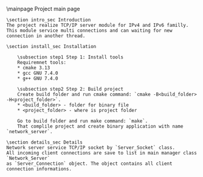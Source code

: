 \mainpage Project main page

	\section intro_sec Introduction
	The project realize TCP/IP server module for IPv4 and IPv6 familly.
	This module service multi connections and can waiting for new connection in another thread.

	\section install_sec Installation
	
		\subsection step1 Step 1: Install tools
		Requiremnet tools:
		* cmake 3.13
		* gcc GNU 7.4.0
		* g++ GNU 7.4.0
		
		\subsection step2 Step 2: Build project
		Create build folder and run cmake command: `cmake -B<build_folder> -H<project_folder>`.
		* <build_folder> - folder for binary file 
		* <project_folder> - where is project folder
		
		Go to build folder and run make command: `make`. 
		That complile project and create binary application with name `network_server`. 

	\section details_sec Details
	Network server service TCP/IP socket by `Server_Socket` class. 
	All incoming client connections are save to list in main manager class `Network_Server` 
	as `Server_Connection` object. The object contains all client connection informations.
	
	